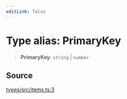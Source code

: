 ```yaml
---
editLink: false
---
```


# Type alias: PrimaryKey

> **PrimaryKey**: `string` \| `number`

## Source

[types/src/items.ts:3](https://github.com/directus/directus/blob/7789a6c53/packages/types/src/items.ts#L3)
